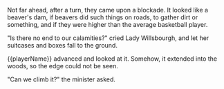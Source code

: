 Not far ahead, after a turn, they came upon a blockade. It looked like a beaver's dam, if beavers did such things on roads, to gather dirt or something, and if they were higher than the average basketball player.

"Is there no end to our calamities?" cried Lady Willsbourgh, and let her suitcases and boxes fall to the ground.

{{playerName}} advanced and looked at it. Somehow, it extended into the woods, so the edge could not be seen.

"Can we climb it?" the minister asked.
